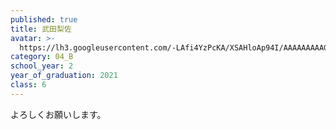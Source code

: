 ```yaml
---
published: true
title: 武田梨佐
avatar: >-
  https://lh3.googleusercontent.com/-LAfi4YzPcKA/XSAHloAp94I/AAAAAAAAAGE/u0SzRORv2lk3XpLTl6WFM6JPXwOLoXjowCE0YBhgL/AF2B750F-FFBD-4BE7-81AD-031279C9EC4E.jpeg
category: 04_B
school_year: 2
year_of_graduation: 2021
class: 6
---
```

よろしくお願いします。
